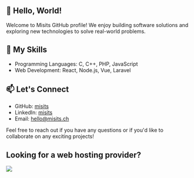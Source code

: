 ## 👋 Hello, World!

Welcome to Misits GitHub profile! We enjoy building software solutions and exploring new technologies to solve real-world problems. 

## 🚀 My Skills

- Programming Languages: C, C++, PHP, JavaScript
- Web Development: React, Node.js, Vue, Laravel

## 📫 Let's Connect

- GitHub: [misits](https://github.com/misits)
- LinkedIn: [misits](https://www.linkedin.com/company/misits)
- Email: [hello@misits.ch](hello@misits.ch)

Feel free to reach out if you have any questions or if you'd like to collaborate on any exciting projects!

## Looking for a web hosting provider?

<a href="https://www.infomaniak.com/goto/fr/home?utm_term=664daa56ccbad"><img src="https://affiliation.storage5.infomaniak.com/banners/medium_rectanglesite-general_fr.png"></a>
